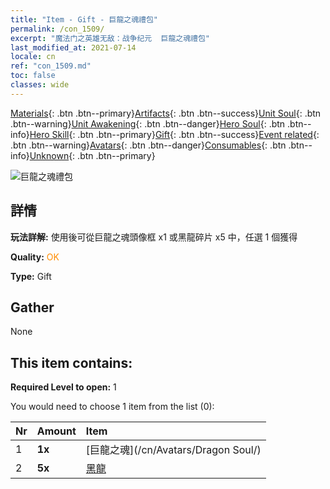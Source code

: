 ```yaml
---
title: "Item - Gift - 巨龍之魂禮包"
permalink: /con_1509/
excerpt: "魔法门之英雄无敌：战争纪元  巨龍之魂禮包"
last_modified_at: 2021-07-14
locale: cn
ref: "con_1509.md"
toc: false
classes: wide
---
```

 [Materials](/ItemsCN/){: .btn .btn--primary}[Artifacts](/ItemsCN/Artifacts/){: .btn .btn--success}[Unit Soul](/ItemsCN/UnitSoul/){: .btn .btn--warning}[Unit Awakening](/ItemsCN/UnitAwakening/){: .btn .btn--danger}[Hero Soul](/ItemsCN/HeroSoul/){: .btn .btn--info}[Hero Skill](/ItemsCN/HeroSkill/){: .btn .btn--primary}[Gift](/ItemsCN/Gift/){: .btn .btn--success}[Event related](/ItemsCN/Events/){: .btn .btn--warning}[Avatars](/ItemsCN/Avatars/){: .btn .btn--danger}[Consumables](/ItemsCN/Consumables/){: .btn .btn--info}[Unknown](/ItemsCN/Unknown/){: .btn .btn--primary}

 ![巨龍之魂禮包](/images/t/i_907123.png)

## 詳情
 **玩法詳解:** 使用後可從巨龍之魂頭像框 x1 或黑龍碎片 x5 中，任選 1 個獲得

 **Quality:** <span style="color: #FF8C00">OK</span>

 **Type:** Gift

## Gather

  None

## This item contains:

 **Required Level to open:** 1

 You would need to choose 1 item from the list (0):

  | Nr | Amount |     Item    |
  |:---|:-------|:------------|
  | 1 |  **1x** | [巨龍之魂](/cn/Avatars/Dragon Soul/) |  | 
  | 2 |  **5x** | [黑龍](/cn/Items/unt_250/) |  | 
